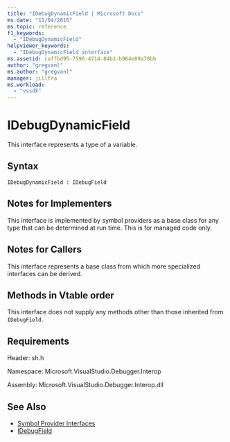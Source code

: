 ```yaml
---
title: "IDebugDynamicField | Microsoft Docs"
ms.date: "11/04/2016"
ms.topic: reference
f1_keywords:
  - "IDebugDynamicField"
helpviewer_keywords:
  - "IDebugDynamicField interface"
ms.assetid: caffbd95-7596-4714-84b1-b964e89a78bb
author: "gregvanl"
ms.author: "gregvanl"
manager: jillfra
ms.workload:
  - "vssdk"
---
```

# IDebugDynamicField
This interface represents a type of a variable.

## Syntax

```
IDebugDynamicField : IDebugField
```

## Notes for Implementers
 This interface is implemented by symbol providers as a base class for any type that can be determined at run time. This is for managed code only.

## Notes for Callers
 This interface represents a base class from which more specialized interfaces can be derived.

## Methods in Vtable order
 This interface does not supply any methods other than those inherited from `IDebugField`.

## Requirements
 Header: sh.h

 Namespace: Microsoft.VisualStudio.Debugger.Interop

 Assembly: Microsoft.VisualStudio.Debugger.Interop.dll

## See Also
- [Symbol Provider Interfaces](../../../extensibility/debugger/reference/symbol-provider-interfaces.md)
- [IDebugField](../../../extensibility/debugger/reference/idebugfield.md)